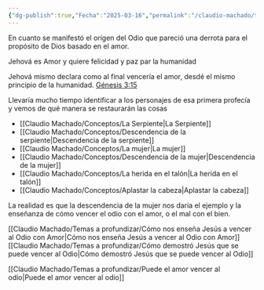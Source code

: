 ```yaml
---
{"dg-publish":true,"Fecha":"2025-03-16","permalink":"/claudio-machado/temas-a-profundizar/dios-promete-librar-del-odio/","dgPassFrontmatter":true}
---
```


En cuanto se manifestó el orígen del Odio que pareció una derrota para el propósito de Dios basado en el amor.

Jehová es Amor y quiere felicidad y paz par la humanidad 

Jehová mismo declara como al final vencería el amor, desdé el mismo principio de la humanidad. [Génesis 3:15](https://wol.jw.org/es/wol/b/r4/lp-s/nwtsty/1/3#v=1:3:15)

Llevaría mucho tiempo identificar a los personajes de esa primera profecía y vemos de qué manera se restaurarán las cosas 
- [[Claudio Machado/Conceptos/La Serpiente\|La Serpiente]] 
- [[Claudio Machado/Conceptos/Descendencia de la serpiente\|Descendencia de la serpiente]] 
- [[Claudio Machado/Conceptos/La mujer\|La mujer]] 
- [[Claudio Machado/Conceptos/Descendencia de la mujer\|Descendencia de la mujer]] 
- [[Claudio Machado/Conceptos/La herida en el talón\|La herida en el talón]] 
- [[Claudio Machado/Conceptos/Aplastar la cabeza\|Aplastar la cabeza]] 

La realidad es que la descendencia de la mujer nos daría el ejemplo y la enseñanza de cómo vencer el odio con el amor, o el mal con el bien.

[[Claudio Machado/Temas a profundizar/Cómo nos enseña Jesús a vencer al Odio con Amor\|Cómo nos enseña Jesús a vencer al Odio con Amor]]
[[Claudio Machado/Temas a profundizar/Cómo demostró Jesús que se puede vencer al Odio\|Cómo demostró Jesús que se puede vencer al Odio]]

[[Claudio Machado/Temas a profundizar/Puede el amor vencer al odio\|Puede el amor vencer al odio]]




